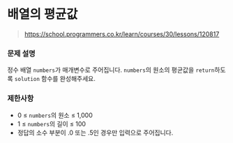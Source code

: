 # 배열의 평균값

> https://school.programmers.co.kr/learn/courses/30/lessons/120817

### 문제 설명

정수 배열 `numbers`가 매개변수로 주어집니다. `numbers`의 원소의 평균값을 `return`하도록 `solution` 함수를 완성해주세요.

### 제한사항

- 0 ≤ `numbers`의 원소 ≤ 1,000
- 1 ≤ `numbers`의 길이 ≤ 100
- 정답의 소수 부분이 .0 또는 .5인 경우만 입력으로 주어집니다.

